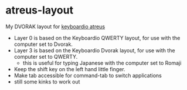 # atreus-layout
My DVORAK layout for [keyboardio atreus](https://shop.keyboard.io/products/keyboardio-atreus)

* Layer 0 is based on the Keyboardio QWERTY layout, for use with the computer set to Dvorak.
* Layer 3 is based on the Keyboardio Dvorak layout, for use with the computer set to QWERTY. 
  * this is useful for typing Japanese with the computer set to Romaji 
* Keep the shift key on the left hand little finger. 
* Make tab accessible for command-tab to switch applications
* still some kinks to work out
